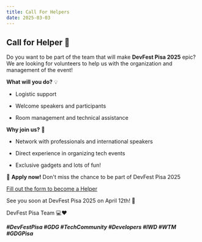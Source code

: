 ```yaml
---
title: Call For Helpers
date: 2025-03-03
---
```


## Call for Helper 🫶

Do you want to be part of the team that will make **DevFest Pisa 2025** epic? We are looking for volunteers to help us with the organization and management of the event!

**What will you do?** 💡

- Logistic support

- Welcome speakers and participants

- Room management and technical assistance

**Why join us?** 🤝

- Network with professionals and international speakers

- Direct experience in organizing tech events

- Exclusive gadgets and lots of fun!

📅 **Apply now!** Don't miss the chance to be part of DevFest Pisa 2025

<a role="button" class="large width-fit margin-auto" target="_blank" href="https://docs.google.com/forms/d/1y8G12HFY7EVc8LsF-1S24z5Wqeqiare4qaPgXwSwTDU/preview">
    Fill out the form to become a Helper
</a>

See you soon at DevFest Pisa 2025 on April 12th! 🎊

DevFest Pisa Team 💻❤️

**_#DevFestPisa #GDG #TechCommunity #Developers #IWD #WTM #GDGPisa_**
